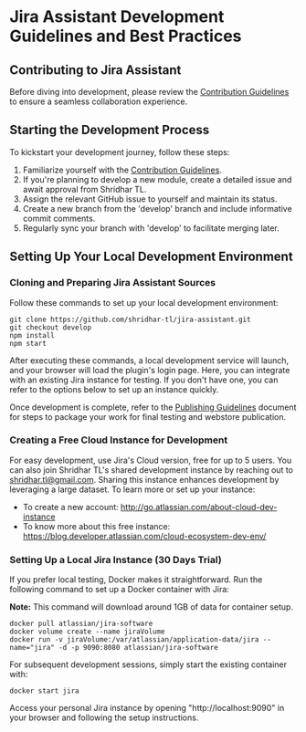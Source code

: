 # Jira Assistant Development Guidelines and Best Practices

## Contributing to Jira Assistant

Before diving into development, please review the [Contribution Guidelines](CONTRIBUTE.md) to ensure a seamless collaboration experience.

## Starting the Development Process

To kickstart your development journey, follow these steps:

1. Familiarize yourself with the [Contribution Guidelines](CONTRIBUTE.md).
2. If you're planning to develop a new module, create a detailed issue and await approval from Shridhar TL.
3. Assign the relevant GitHub issue to yourself and maintain its status.
4. Create a new branch from the 'develop' branch and include informative commit comments.
5. Regularly sync your branch with 'develop' to facilitate merging later.

## Setting Up Your Local Development Environment

### Cloning and Preparing Jira Assistant Sources

Follow these commands to set up your local development environment:

```shell script
git clone https://github.com/shridhar-tl/jira-assistant.git
git checkout develop
npm install
npm start
```

After executing these commands, a local development service will launch, and your browser will load the plugin's login page. Here, you can integrate with an existing Jira instance for testing. If you don't have one, you can refer to the options below to set up an instance quickly.

Once development is complete, refer to the [Publishing Guidelines](PUBLISH.md) document for steps to package your work for final testing and webstore publication.

### Creating a Free Cloud Instance for Development

For easy development, use Jira's Cloud version, free for up to 5 users. You can also join Shridhar TL's shared development instance by reaching out to shridhar.tl@gmail.com. Sharing this instance enhances development by leveraging a large dataset. To learn more or set up your instance:

- To create a new account: http://go.atlassian.com/about-cloud-dev-instance
- To know more about this free instance: https://blog.developer.atlassian.com/cloud-ecosystem-dev-env/


### Setting Up a Local Jira Instance (30 Days Trial)

If you prefer local testing, Docker makes it straightforward. Run the following command to set up a Docker container with Jira:

**Note:** This command will download around 1GB of data for container setup.

```shell script
docker pull atlassian/jira-software
docker volume create --name jiraVolume
docker run -v jiraVolume:/var/atlassian/application-data/jira --name="jira" -d -p 9090:8080 atlassian/jira-software
```

For subsequent development sessions, simply start the existing container with:

```shell script
docker start jira
```

Access your personal Jira instance by opening "http://localhost:9090" in your browser and following the setup instructions.